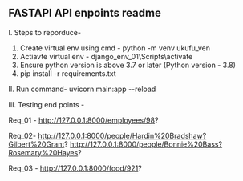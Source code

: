 FASTAPI API enpoints readme
---------------------------


I. Steps to reporduce-
1. Create virtual env  using cmd - python -m venv ukufu_ven
2. Actiavte virtual env - django_env_01\Scripts\activate
3. Ensure python version is above 3.7 or later (Python version - 3.8)
4. pip install -r requirements.txt

II. Run command-
uvicorn main:app --reload



III. Testing end points -

Req_01 - http://127.0.0.1:8000/employees/98?
   
Req_02- http://127.0.0.1:8000/people/Hardin%20Bradshaw?Gilbert%20Grant?
        http://127.0.0.1:8000/people/Bonnie%20Bass?Rosemary%20Hayes?
   
Req_03 - http://127.0.0.1:8000/food/921?
   
